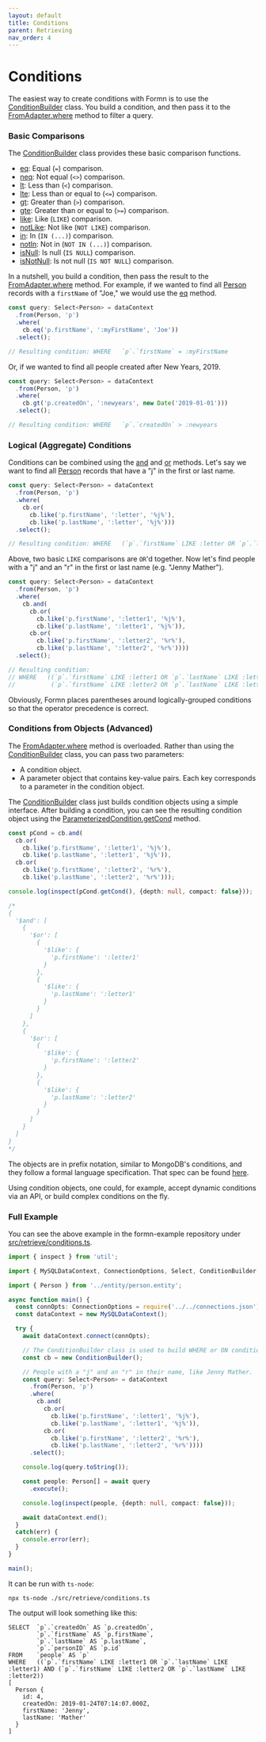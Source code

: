```yaml
---
layout: default
title: Conditions
parent: Retrieving
nav_order: 4
---
```


# Conditions

The easiest way to create conditions with Formn is to use the
[ConditionBuilder](../../api-doc/latest/classes/conditionbuilder.html) class.
You build a condition, and then pass it to the
[FromAdapter.where](../../api-doc/latest/classes/fromadapter.html#where) method
to filter a query.

### Basic Comparisons

The [ConditionBuilder](../../api-doc/latest/classes/conditionbuilder.html) class
provides these basic comparison functions.

* [eq](../../api-doc/latest/classes/conditionbuilder.html#eq): Equal (`=`)
  comparison.
* [neq](../../api-doc/latest/classes/conditionbuilder.html#neq): Not equal
  (`<>`) comparison.
* [lt](../../api-doc/latest/classes/conditionbuilder.html#lt): Less than (`<`)
  comparison.
* [lte](../../api-doc/latest/classes/conditionbuilder.html#lte): Less than or
  equal to (`<=`) comparison.
* [gt](../../api-doc/latest/classes/conditionbuilder.html#gt): Greater than
  (`>`) comparison.
* [gte](../../api-doc/latest/classes/conditionbuilder.html#gte): Greater than
  or equal to (`>=`) comparison.
* [like](../../api-doc/latest/classes/conditionbuilder.html#like): Like
  (`LIKE`) comparison.
* [notLike](../../api-doc/latest/classes/conditionbuilder.html#notlike): Not
  like (`NOT LIKE`) comparison.
* [in](../../api-doc/latest/classes/conditionbuilder.html#in): In (`IN (...)`)
  comparison.
* [notIn](../../api-doc/latest/classes/conditionbuilder.html#notin): Not in
  (`NOT IN (...)`) comparison.
* [isNull](../../api-doc/latest/classes/conditionbuilder.html#isnull): Is null
  (`IS NULL`) comparison.
* [isNotNull](../../api-doc/latest/classes/conditionbuilder.html#isnotnull): Is
  not null (`IS NOT NULL`) comparison.

In a nutshell, you build a condition, then pass the result to the
[FromAdapter.where](../../api-doc/latest/classes/fromadapter.html#where)
method.  For example, if we wanted to find all
[Person](https://github.com/benbotto/formn-example/blob/1.8.0/src/entity/person.entity.ts)
records with a `firstName` of "Joe," we would use the
[eq](../../api-doc/latest/classes/conditionbuilder.html#eq) method.

```typescript
const query: Select<Person> = dataContext
  .from(Person, 'p')
  .where(
    cb.eq('p.firstName', ':myFirstName', 'Joe'))
  .select();

// Resulting condition: WHERE   `p`.`firstName` = :myFirstName
```

Or, if we wanted to find all people created after New Years, 2019.

```typescript
const query: Select<Person> = dataContext
  .from(Person, 'p')
  .where(
    cb.gt('p.createdOn', ':newyears', new Date('2019-01-01')))
  .select();

// Resulting condition: WHERE   `p`.`createdOn` > :newyears
```

### Logical (Aggregate) Conditions

Conditions can be combined using the
[and](../../api-doc/latest/classes/conditionbuilder.html#and) and
[or](../../api-doc/latest/classes/conditionbuilder.html#or) methods.  Let's say
we want to find all
[Person](https://github.com/benbotto/formn-example/blob/1.8.0/src/entity/person.entity.ts)
records that have a "j" in the first or last name.

```typescript
const query: Select<Person> = dataContext
  .from(Person, 'p')
  .where(
    cb.or(
      cb.like('p.firstName', ':letter', '%j%'),
      cb.like('p.lastName', ':letter', '%j%')))
  .select();

// Resulting condition: WHERE   (`p`.`firstName` LIKE :letter OR `p`.`lastName` LIKE :letter)
```

Above, two basic `LIKE` comparisons are `OR`'d together.  Now let's find people
with a "j" and an "r" in the first or last name (e.g. "Jenny Mather").

```typescript
const query: Select<Person> = dataContext
  .from(Person, 'p')
  .where(
    cb.and(
      cb.or(
        cb.like('p.firstName', ':letter1', '%j%'),
        cb.like('p.lastName', ':letter1', '%j%')),
      cb.or(
        cb.like('p.firstName', ':letter2', '%r%'),
        cb.like('p.lastName', ':letter2', '%r%'))))
  .select();

// Resulting condition:
// WHERE   ((`p`.`firstName` LIKE :letter1 OR `p`.`lastName` LIKE :letter1) AND
//          (`p`.`firstName` LIKE :letter2 OR `p`.`lastName` LIKE :letter2))
```

Obviously, Formn places parentheses around logically-grouped conditions so
that the operator precedence is correct.

### Conditions from Objects (Advanced)

The [FromAdapter.where](../../api-doc/latest/classes/fromadapter.html#where)
method is overloaded.  Rather than using the
[ConditionBuilder](../../api-doc/latest/classes/conditionbuilder.html) class,
you can pass two parameters:

* A condition object.
* A parameter object that contains key-value pairs.  Each key corresponds to a
  parameter in the condition object.

The [ConditionBuilder](../../api-doc/latest/classes/conditionbuilder.html)
class just builds condition objects using a simple interface.  After building a
condition, you can see the resulting condition object using the
[ParameterizedCondition.getCond](../../api-doc/latest/classes/parameterizedcondition.html#getcond)
method.

```typescript
const pCond = cb.and(
  cb.or(
    cb.like('p.firstName', ':letter1', '%j%'),
    cb.like('p.lastName', ':letter1', '%j%')),
  cb.or(
    cb.like('p.firstName', ':letter2', '%r%'),
    cb.like('p.lastName', ':letter2', '%r%')));

console.log(inspect(pCond.getCond(), {depth: null, compact: false}));

/*
{
  '$and': [
    {
      '$or': [
        {
          '$like': {
            'p.firstName': ':letter1'
          }
        },
        {
          '$like': {
            'p.lastName': ':letter1'
          }
        }
      ]
    },
    {
      '$or': [
        {
          '$like': {
            'p.firstName': ':letter2'
          }
        },
        {
          '$like': {
            'p.lastName': ':letter2'
          }
        }
      ]
    }
  ]
}
*/
```

The objects are in prefix notation, similar to MongoDB's conditions, and they
follow a formal language specification.  That spec can be found
[here](https://github.com/benbotto/formn/blob/5.0.0/src/query/condition/condition-bnf.txt).

Using condition objects, one could, for example, accept dynamic conditions via
an API, or build complex conditions on the fly.

### Full Example

You can see the above example in the formn-example repository under
[src/retrieve/conditions.ts](https://github.com/benbotto/formn-example/blob/1.8.0/src/retrieve/conditions.ts).

```typescript
import { inspect } from 'util';

import { MySQLDataContext, ConnectionOptions, Select, ConditionBuilder } from 'formn';

import { Person } from '../entity/person.entity';

async function main() {
  const connOpts: ConnectionOptions = require('../../connections.json');
  const dataContext = new MySQLDataContext();

  try {
    await dataContext.connect(connOpts);

    // The ConditionBuilder class is used to build WHERE or ON conditions.
    const cb = new ConditionBuilder();

    // People with a "j" and an "r" in their name, like Jenny Mather.
    const query: Select<Person> = dataContext
      .from(Person, 'p')
      .where(
        cb.and(
          cb.or(
            cb.like('p.firstName', ':letter1', '%j%'),
            cb.like('p.lastName', ':letter1', '%j%')),
          cb.or(
            cb.like('p.firstName', ':letter2', '%r%'),
            cb.like('p.lastName', ':letter2', '%r%'))))
      .select();

    console.log(query.toString());

    const people: Person[] = await query
      .execute();

    console.log(inspect(people, {depth: null, compact: false}));

    await dataContext.end();
  }
  catch(err) {
    console.error(err);
  }
}

main();
```

It can be run with `ts-node`:

```
npx ts-node ./src/retrieve/conditions.ts
```

The output will look something like this:

```
SELECT  `p`.`createdOn` AS `p.createdOn`,
        `p`.`firstName` AS `p.firstName`,
        `p`.`lastName` AS `p.lastName`,
        `p`.`personID` AS `p.id`
FROM    `people` AS `p`
WHERE   ((`p`.`firstName` LIKE :letter1 OR `p`.`lastName` LIKE :letter1) AND (`p`.`firstName` LIKE :letter2 OR `p`.`lastName` LIKE :letter2))
[
  Person {
    id: 4,
    createdOn: 2019-01-24T07:14:07.000Z,
    firstName: 'Jenny',
    lastName: 'Mather'
  }
]
```

